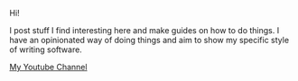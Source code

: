Hi!

I post stuff I find interesting here and make guides on how to do things. 
I have an opinionated way of doing things and aim to show my specific style of writing software.

[My Youtube Channel](https://www.youtube.com/@LetsRTFM)
